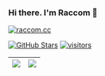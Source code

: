 ### Hi there. I'm Raccom 👋

[![raccom.cc](https://img.shields.io/badge/Raccom-1e293b?logo=protocolsdotio&logoColor=%23fff)](https://raccom.cc)<br />

[![GitHub Stars](https://img.shields.io/github/stars/raccom?color=000000&label=GitHub%20Stars&logo=Github)](https://github.com/raccom)
[![visitors](https://visitor-badge.laobi.icu/badge?page_id=raccom.raccom)](https://github.com/raccom)

| <img align="center" src="https://github-readme-stats.vercel.app/api?username=raccom&show_icons=true&hide_border=true" /> | <img align="center" src="https://github-readme-stats.vercel.app/api/top-langs/?username=raccom&layout=compact&hide_border=true" /> |
|-----------------------------------------------------------------------------------------------------------------------------|---------------------------------------------------------------------------------------------------------------------------------------|
